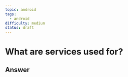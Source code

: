 ```yaml
---
topic: android
tags:
  - android
difficulty: medium
status: draft
---
```


# What are services used for?

## Answer

